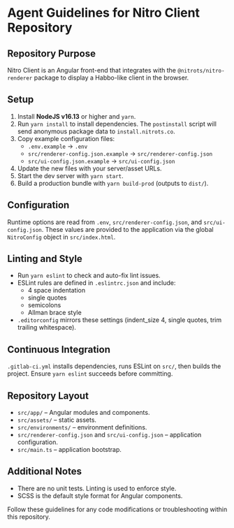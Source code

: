 # Agent Guidelines for Nitro Client Repository

## Repository Purpose
Nitro Client is an Angular front-end that integrates with the `@nitrots/nitro-renderer` package to display a Habbo-like client in the browser.

## Setup
1. Install **NodeJS v16.13** or higher and `yarn`.
2. Run `yarn install` to install dependencies. The `postinstall` script will send anonymous package data to `install.nitrots.co`.
3. Copy example configuration files:
   - `.env.example` → `.env`
   - `src/renderer-config.json.example` → `src/renderer-config.json`
   - `src/ui-config.json.example` → `src/ui-config.json`
4. Update the new files with your server/asset URLs.
5. Start the dev server with `yarn start`.
6. Build a production bundle with `yarn build-prod` (outputs to `dist/`).

## Configuration
Runtime options are read from `.env`, `src/renderer-config.json`, and `src/ui-config.json`. These values are provided to the application via the global `NitroConfig` object in `src/index.html`.

## Linting and Style
- Run `yarn eslint` to check and auto-fix lint issues.
- ESLint rules are defined in `.eslintrc.json` and include:
  - 4 space indentation
  - single quotes
  - semicolons
  - Allman brace style
- `.editorconfig` mirrors these settings (indent_size 4, single quotes, trim trailing whitespace).

## Continuous Integration
`.gitlab-ci.yml` installs dependencies, runs ESLint on `src/`, then builds the project. Ensure `yarn eslint` succeeds before committing.

## Repository Layout
- `src/app/` – Angular modules and components.
- `src/assets/` – static assets.
- `src/environments/` – environment definitions.
- `src/renderer-config.json` and `src/ui-config.json` – application configuration.
- `src/main.ts` – application bootstrap.

## Additional Notes
- There are no unit tests. Linting is used to enforce style.
- SCSS is the default style format for Angular components.

Follow these guidelines for any code modifications or troubleshooting within this repository.
